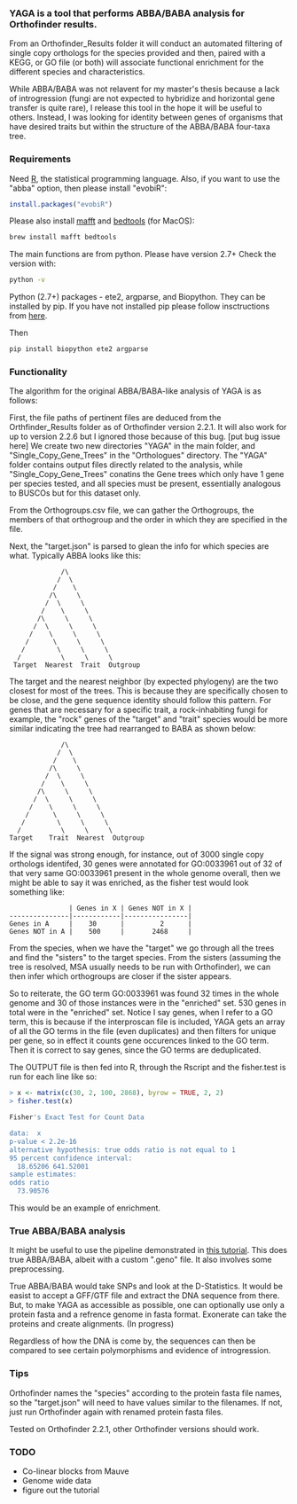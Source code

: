 

### YAGA is a tool that performs ABBA/BABA analysis for Orthofinder results. ###

From an Orthofinder_Results folder it will conduct an automated filtering of single copy orthologs for the species provided and then, paired with a KEGG, or GO file (or both) will associate functional enrichment for the different species and characteristics. 

While ABBA/BABA was not relavent for my master's thesis because a lack of introgression (fungi are not expected to hybridize and horizontal gene transfer is quite rare), I release this tool in the hope it will be useful to others. Instead, I was looking for identity between genes of organisms that have desired traits but within the structure of the ABBA/BABA four-taxa tree. 

### Requirements ###

Need [R](http://archive.linux.duke.edu/cran/), the statistical programming language. Also, if you want to use the "abba" option, then please install "evobiR":

```r
install.packages("evobiR")
```

Please also install [mafft](https://mafft.cbrc.jp/alignment/software/source.html) and [bedtools](https://bedtools.readthedocs.io/en/latest/content/installation.html) (for MacOS):

```bash
brew install mafft bedtools
```

The main functions are from python. Please have version 2.7+ 
Check the version with:

```bash
python -v
```
Python (2.7+) packages - ete2, argparse, and Biopython. They can be installed by pip. If you have not installed pip please follow insctructions from [here](https://www.makeuseof.com/tag/install-pip-for-python/). 

Then 
```bash
pip install biopython ete2 argparse
```

### Functionality ###

The algorithm for the original ABBA/BABA-like analysis of YAGA is as follows:

First, the file paths of pertinent files are deduced from the Orthfinder_Results folder as of Orthofinder version 2.2.1. It will also work for up to version 2.2.6 but I ignored those because of this bug. [put bug issue here] We create two new directories "YAGA" in the main folder, and "Single_Copy_Gene_Trees" in the "Orthologues" directory. The "YAGA" folder contains output files directly related to the analysis, while "Single_Copy_Gene_Trees" conatins the Gene trees which only have 1 gene per species tested, and all species must be present, essentially analogous to BUSCOs but for this dataset only. 

From the Orthogroups.csv file, we can gather the Orthogroups, the members of that orthogroup and the order in which they are specified in the file. 

Next, the "target.json" is parsed to glean the info for which species are what. Typically ABBA looks like this:

                 /\
                /  \
               /    \
              /\     \
             /  \     \
            /    \     \
           /\     \     \
          /  \     \     \
         /    \     \     \
        /      \     \     \
       /        \     \     \
      /          \     \     \
     Target  Nearest  Trait  Outgroup

The target and the nearest neighbor (by expected phylogeny) are the two closest for most of the trees. This is because they are specifically chosen to be close, and the gene sequence identity should follow this pattern. For genes that are necessary for a specific trait, a rock-inhabiting fungi for example, the "rock" genes of the "target" and "trait" species would be more similar indicating the tree had rearranged to BABA as shown below:

                 /\
                /  \
               /    \
              /\     \
             /  \     \
            /    \     \
           /\     \     \
          /  \     \     \
         /    \     \     \
        /      \     \     \
       /        \     \     \
      /          \     \     \
    Target    Trait  Nearest  Outgroup

If the signal was strong enough, for instance, out of 3000 single copy orthologs identifed, 30 genes were annotated for GO:0033961 out of 32 of that very same GO:0033961 present in the whole genome overall, then we might be able to say it was enriched, as the fisher test would look something like:

                   | Genes in X | Genes NOT in X |
    ---------------|------------|----------------|
    Genes in A     |    30      |         2      |
    Genes NOT in A |    500     |       2468     |

From the species, when we have the "target" we go through all the trees and find the "sisters" to the target species. From the sisters (assuming the tree is resolved, MSA usually needs to be run with Orthofinder), we can then infer which orthogroups are closer if the sister appears. 

So to reiterate, the GO term GO:0033961 was found 32 times in the whole genome and 30 of those instances were in the "enriched" set. 530 genes in total were in the "enriched" set. Notice I say genes, when I refer to a GO term, this is because if the interproscan file is included, YAGA gets an array of all the GO terms in the file (even duplicates) and then filters for unique per gene, so in effect it counts gene occurences linked to the GO term. Then it is correct to say genes, since the GO terms are deduplicated. 

The OUTPUT file is then fed into R, through the Rscript and the fisher.test is run for each line like so:

```R
> x <- matrix(c(30, 2, 100, 2868), byrow = TRUE, 2, 2)
> fisher.test(x)

Fisher's Exact Test for Count Data

data:  x
p-value < 2.2e-16
alternative hypothesis: true odds ratio is not equal to 1
95 percent confidence interval:
  18.65206 641.52001
sample estimates:
odds ratio 
  73.90576
```

This would be an example of enrichment.


### True ABBA/BABA analysis ###

It might be useful to use the pipeline demonstrated in [this tutorial](http://evomics.org/learning/population-and-speciation-genomics/2018-population-and-speciation-genomics/abba-baba-statistics/). This does true ABBA/BABA, albeit with a custom ".geno" file. It also involves some preprocessing.

True ABBA/BABA would take SNPs and look at the D-Statistics. It would be easist to accept a GFF/GTF file and extract the DNA sequence from there. But, to make YAGA as accessible as possible, one can optionally use only a protein fasta and a refrence genome in fasta format. Exonerate can take the proteins and create alignments. (In progress)

Regardless of how the DNA is come by, the sequences can then be compared to see certain polymorphisms and evidence of introgression. 


### Tips ###

Orthofinder names the "species" according to the protein fasta file names, so the "target.json" will need to have values similar to the filenames. If not, just run Orthofinder again with renamed protein fasta files. 

Tested on Orthofinder 2.2.1, other Orthofinder versions should work.

### TODO ###

* Co-linear blocks from Mauve
* Genome wide data
* figure out the tutorial





